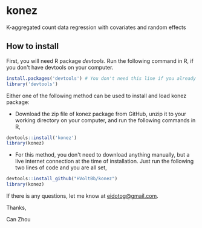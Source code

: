 # konez
K-aggregated count data regression with covariates and random effects

## How to install
First, you will need R package _devtools_. Run the following command in R, if you don't have devtools on your computer.
```R
install.packages('devtools') # You don't need this line if you already have it on you computer
library('devtools')
```
Either one of the following method can be used to install and load konez package:

* Download the zip file of konez package from GitHub, unzip it to your working directory on your computer, and run the following commands in R,
```R
devtools::install('konez')
library(konez)
```
* For this method, you don't need to download anything manually, but a live internet connection at the time of installation. Just run the following two lines of code and you are all set,
```R
devtools::install_github("HVoltBb/konez")
library(konez)
```



If there is any questions, let me know at <eidotog@gmail.com>.

Thanks,

Can Zhou
